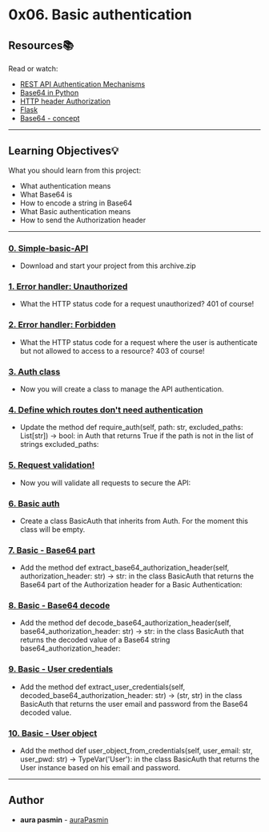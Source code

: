# 0x06. Basic authentication

## Resources:books:
Read or watch:
* [REST API Authentication Mechanisms](https://intranet.hbtn.io/rltoken/Yx1Na2qEzCLnke8RnpACDw)
* [Base64 in Python](https://intranet.hbtn.io/rltoken/R2kTeyWl2ef19mdxQuffww)
* [HTTP header Authorization](https://intranet.hbtn.io/rltoken/5BfGd-_oV9Asi_Ymi_lRSA)
* [Flask](https://intranet.hbtn.io/rltoken/3ivma6PpGZfjzDrA2zLq7g)
* [Base64 - concept](https://intranet.hbtn.io/rltoken/8ckHTvJq00WnvgEmn6GGtg)

---
## Learning Objectives:bulb:
What you should learn from this project:

* What authentication means
* What Base64 is
* How to encode a string in Base64
* What Basic authentication means
* How to send the Authorization header

---

### [0. Simple-basic-API](./api/v1/app.py)
* Download and start your project from this archive.zip


### [1. Error handler: Unauthorized](./api/v1/app.py)
* What the HTTP status code for a request unauthorized? 401 of course!


### [2. Error handler: Forbidden](./api/v1/auth)
* What the HTTP status code for a request where the user is authenticate but not allowed to access to a resource? 403 of course!


### [3. Auth class](./api/v1/auth/auth.py)
* Now you will create a class to manage the API authentication.


### [4. Define which routes don't need authentication](./api/v1/app.py)
* Update the method def require_auth(self, path: str, excluded_paths: List[str]) -> bool: in Auth that returns True if the path is not in the list of strings excluded_paths:


### [5. Request validation!](./api/v1/app.py)
* Now you will validate all requests to secure the API:


### [6. Basic auth](./api/v1/auth/basic_auth.py)
* Create a class BasicAuth that inherits from Auth. For the moment this class will be empty.


### [7. Basic - Base64 part](./api/v1/auth/basic_auth.py)
* Add the method def extract_base64_authorization_header(self, authorization_header: str) -> str: in the class BasicAuth that returns the Base64 part of the Authorization header for a Basic Authentication:


### [8. Basic - Base64 decode](./api/v1/auth/basic_auth.py)
* Add the method def decode_base64_authorization_header(self, base64_authorization_header: str) -> str: in the class BasicAuth that returns the decoded value of a Base64 string base64_authorization_header:


### [9. Basic - User credentials](./api/v1/auth/basic_auth.py)
* Add the method def extract_user_credentials(self, decoded_base64_authorization_header: str) -> (str, str) in the class BasicAuth that returns the user email and password from the Base64 decoded value.


### [10. Basic - User object](./api/v1/auth/basic_auth.py)
* Add the method def user_object_from_credentials(self, user_email: str, user_pwd: str) -> TypeVar('User'): in the class BasicAuth that returns the User instance based on his email and password.


---

## Author
* **aura pasmin** - [auraPasmin](https://github.com/auraPasm)
